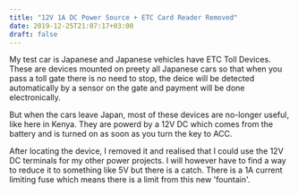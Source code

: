 ```yaml
---
title: "12V 1A DC Power Source + ETC Card Reader Removed"
date: 2019-12-25T21:07:17+03:00
draft: false
---
```


My test car is Japanese and Japanese vehicles have ETC Toll Devices. These are devices mounted
on preety all Japanese cars so that when you pass a toll gate there is no need to stop, the
deice will be detected automatically by a sensor on the gate and payment will be done electronically.

But when the cars leave Japan, most of these devices are no-longer useful, like here in Kenya. They are
powerd by a 12V DC which comes from the battery and is turned on as soon as you turn the key to ACC.

After locating the device, I removed it and realised that I could use the 12V DC terminals for 
my other power projects. I will however have to find a way to reduce it to something like 5V but there
is a catch. There is a 1A current limiting fuse which means there is a limit from this new 'fountain'.


